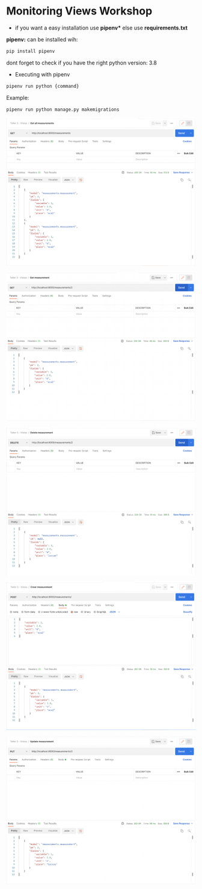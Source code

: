 # Monitoring Views Workshop

* if you want a easy installation use **pipenv\*** else use **requirements.txt**

**pipenv:** can be installed wih:

```bash
pip install pipenv
```

dont forget to check if you have the right python version: 3.8

* Executing with pipenv 
```bash
pipenv run python {command}
```
Example:
```bash
pipenv run python manage.py makemigrations 
```

![Alt text](/postman/GetAll.png)

![Alt text](/postman/GetMeasurement.png)

![Alt text](/postman/DeleteMeasurement.png)

![Alt text](/postman/CreateMeasurement.png)

![Alt text](/postman/UpdateMeasurement.png)
